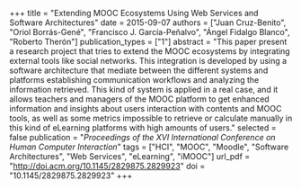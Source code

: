 +++
title = "Extending MOOC Ecosystems Using Web Services and Software Architectures"
date = 2015-09-07
authors = ["Juan Cruz-Benito", "Oriol Borrás-Gené", "Francisco J. García-Peñalvo", "Ángel Fidalgo Blanco", "Roberto Therón"]
publication_types = ["1"]
abstract = "This paper present a research project that tries to extend the MOOC ecosystems by integrating external tools like social networks. This integration is developed by using a software architecture that mediate between the different systems and platforms establishing communication workflows and analyzing the information retrieved. This kind of system is applied in a real case, and it allows teachers and managers of the MOOC platform to get enhanced information and insights about users interaction with contents and MOOC tools, as well as some metrics impossible to retrieve or calculate manually in this kind of eLearning platforms with high amounts of users."
selected = false
publication = "*Proceedings of the XVI International Conference on Human Computer Interaction*"
tags = ["HCI", "MOOC", "Moodle", "Software Architectures", "Web Services", "eLearning", "iMOOC"]
url_pdf = "http://doi.acm.org/10.1145/2829875.2829923"
doi = "10.1145/2829875.2829923"
+++
